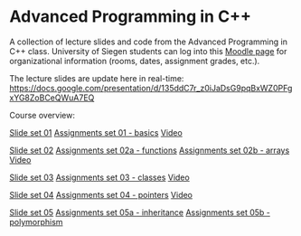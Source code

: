 # Advanced Programming in C++
A collection of lecture slides and code from the Advanced Programming in C++ class. University of Siegen students can log into this [Moodle page](https://moodle.uni-siegen.de/course/view.php?id=34345) for organizational information (rooms, dates, assignment grades, etc.).

The lecture slides are update here in real-time:
https://docs.google.com/presentation/d/135ddC7r_z0iJaDsG9pqBxWZ0PFgxYG8ZoBCeQWuA7EQ

Course overview:

[Slide set 01](/Advanced_CPP01.pdf)
[Assignments set 01 - basics](/basic_statements/)
[Video](https://youtu.be/LkWa9RdyPFM)

[Slide set 02](/Advanced_CPP02.pdf)
[Assignments set 02a - functions](/functions/)
[Assignments set 02b - arrays](/arrays/)
[Video](https://youtu.be/sny1jehjS4E)

[Slide set 03](/Advanced_CPP03.pdf)
[Assignments set 03 - classes](/classes/)
[Video](https://youtu.be/Hv2SzfJPON8)

[Slide set 04](/Advanced_CPP04.pdf)
[Assignments set 04 - pointers](/pointers/)
[Video](https://youtu.be/gYD7SvXS6eY)

[Slide set 05](/Advanced_CPP05.pdf)
[Assignments set 05a - inheritance](/inheritance/)
[Assignments set 05b - polymorphism](/polymorphism/)




